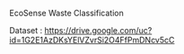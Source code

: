 EcoSense Waste Classification

Dataset : https://drive.google.com/uc?id=1G2E1AzDKsYElVZvrSi2O4FfPmDNcv5cC
 
